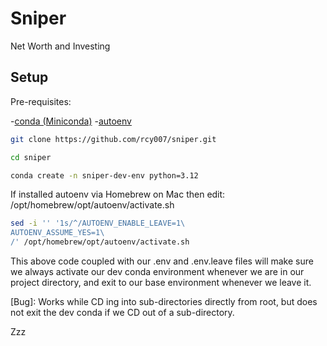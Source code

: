 # Sniper
Net Worth and Investing

## Setup

Pre-requisites:

-[conda (Miniconda)](https://docs.conda.io/projects/conda/en/latest/user-guide/install/macos.html)
-[autoenv](https://github.com/hyperupcall/autoenv)

```sh
git clone https://github.com/rcy007/sniper.git

cd sniper

conda create -n sniper-dev-env python=3.12

```

If installed autoenv via Homebrew on Mac then edit:
/opt/homebrew/opt/autoenv/activate.sh

```sh
sed -i '' '1s/^/AUTOENV_ENABLE_LEAVE=1\
AUTOENV_ASSUME_YES=1\
/' /opt/homebrew/opt/autoenv/activate.sh
```

This above code coupled with our .env and .env.leave files will make sure we always activate our dev conda environment
whenever we are in our project directory, and exit to our base environment whenever we leave it.

[Bug]: Works while CD ing into sub-directories directly from root, but does not exit the dev conda if we CD out of a sub-directory.

Zzz
